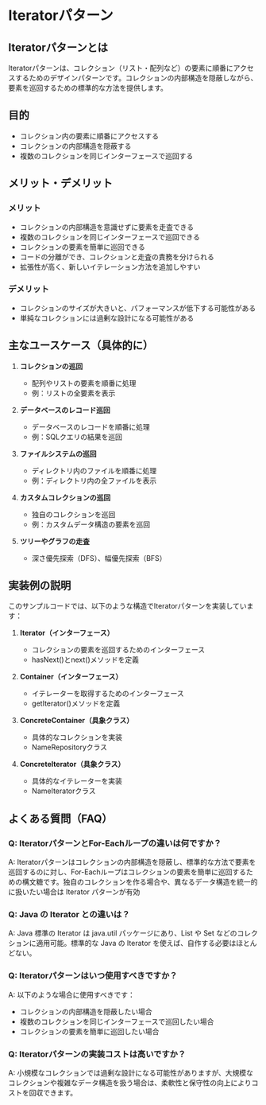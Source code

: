 # Iteratorパターン

## Iteratorパターンとは
Iteratorパターンは、コレクション（リスト・配列など）の要素に順番にアクセスするためのデザインパターンです。コレクションの内部構造を隠蔽しながら、要素を巡回するための標準的な方法を提供します。

## 目的
- コレクション内の要素に順番にアクセスする
- コレクションの内部構造を隠蔽する
- 複数のコレクションを同じインターフェースで巡回する

## メリット・デメリット

### メリット
- コレクションの内部構造を意識せずに要素を走査できる
- 複数のコレクションを同じインターフェースで巡回できる
- コレクションの要素を簡単に巡回できる
- コードの分離ができ、コレクションと走査の責務を分けられる
- 拡張性が高く、新しいイテレーション方法を追加しやすい

### デメリット
- コレクションのサイズが大きいと、パフォーマンスが低下する可能性がある
- 単純なコレクションには過剰な設計になる可能性がある

## 主なユースケース（具体的に）

1. **コレクションの巡回**
   - 配列やリストの要素を順番に処理
   - 例：リストの全要素を表示

2. **データベースのレコード巡回**
   - データベースのレコードを順番に処理
   - 例：SQLクエリの結果を巡回

3. **ファイルシステムの巡回**
   - ディレクトリ内のファイルを順番に処理
   - 例：ディレクトリ内の全ファイルを表示

4. **カスタムコレクションの巡回**
   - 独自のコレクションを巡回
   - 例：カスタムデータ構造の要素を巡回

5. **ツリーやグラフの走査**
   - 深さ優先探索（DFS）、幅優先探索（BFS）

## 実装例の説明
このサンプルコードでは、以下のような構造でIteratorパターンを実装しています：

1. **Iterator（インターフェース）**
   - コレクションの要素を巡回するためのインターフェース
   - hasNext()とnext()メソッドを定義

2. **Container（インターフェース）**
   - イテレーターを取得するためのインターフェース
   - getIterator()メソッドを定義

3. **ConcreteContainer（具象クラス）**
   - 具体的なコレクションを実装
   - NameRepositoryクラス

4. **ConcreteIterator（具象クラス）**
   - 具体的なイテレーターを実装
   - NameIteratorクラス

## よくある質問（FAQ）

### Q: IteratorパターンとFor-Eachループの違いは何ですか？
A: Iteratorパターンはコレクションの内部構造を隠蔽し、標準的な方法で要素を巡回するのに対し、For-Eachループはコレクションの要素を簡単に巡回するための構文糖です。独自のコレクションを作る場合や、異なるデータ構造を統一的に扱いたい場合は Iterator パターンが有効

### Q: Java の Iterator<T> との違いは？
A: Java 標準の Iterator<T> は java.util パッケージにあり、List や Set などのコレクションに適用可能。標準的な Java の Iterator<T> を使えば、自作する必要はほとんどない。

### Q: Iteratorパターンはいつ使用すべきですか？
A: 以下のような場合に使用すべきです：
- コレクションの内部構造を隠蔽したい場合
- 複数のコレクションを同じインターフェースで巡回したい場合
- コレクションの要素を簡単に巡回したい場合

### Q: Iteratorパターンの実装コストは高いですか？
A: 小規模なコレクションでは過剰な設計になる可能性がありますが、大規模なコレクションや複雑なデータ構造を扱う場合は、柔軟性と保守性の向上によりコストを回収できます。 